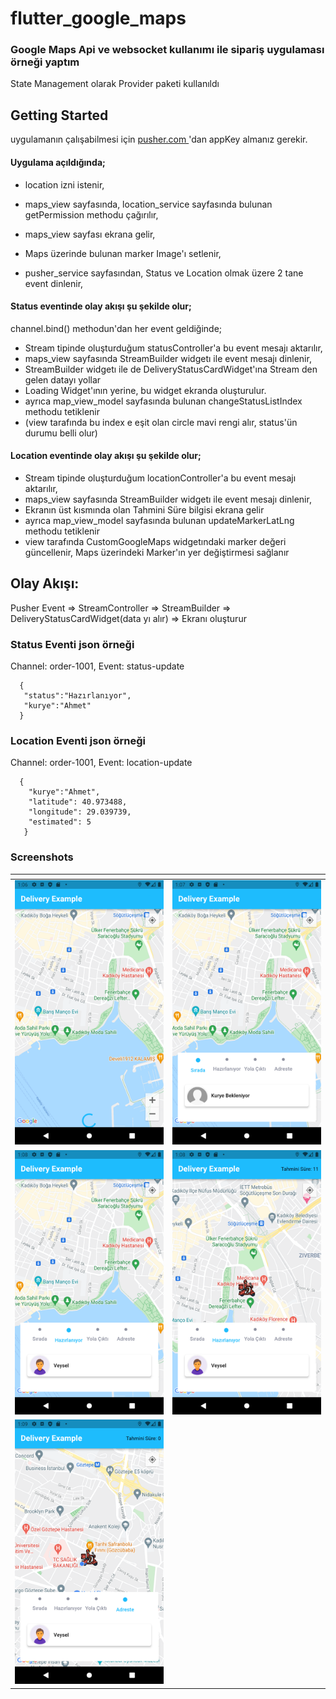 # flutter_google_maps

### Google Maps Api ve websocket kullanımı ile sipariş uygulaması örneği yaptım

State Management olarak Provider paketi kullanıldı

## Getting Started

uygulamanın çalışabilmesi için [pusher.com ](https://pusher.com/)'dan appKey almanız gerekir.

#### Uygulama açıldığında;

- location izni istenir,
- maps_view sayfasında, location_service sayfasında bulunan getPermission methodu çağırılır,
- maps_view sayfası ekrana gelir,
- Maps üzerinde bulunan marker Image'ı setlenir,

- pusher_service sayfasından, Status ve Location olmak üzere 2 tane event dinlenir,

#### Status eventinde olay akışı şu şekilde olur;

channel.bind() methodun'dan her event geldiğinde;

- Stream tipinde oluşturduğum statusController'a bu event mesajı aktarılır,
- maps_view sayfasında StreamBuilder widgetı ile event mesajı dinlenir,
- StreamBuilder widgetı ile de DeliveryStatusCardWidget'ına Stream den gelen datayı yollar
- Loading Widget'ının yerine, bu widget ekranda oluşturulur.
- ayrıca map_view_model sayfasında bulunan changeStatusListIndex methodu tetiklenir
- (view tarafında bu index e eşit olan circle mavi rengi alır, status'ün durumu belli olur)

#### Location eventinde olay akışı şu şekilde olur;

- Stream tipinde oluşturduğum locationController'a bu event mesajı aktarılır,
- maps_view sayfasında StreamBuilder widgetı ile event mesajı dinlenir,
- Ekranın üst kısmında olan Tahmini Süre bilgisi ekrana gelir
- ayrıca map_view_model sayfasında bulunan updateMarkerLatLng methodu tetiklenir
- view tarafında CustomGoogleMaps widgetındaki marker değeri güncellenir, Maps üzerindeki Marker'ın yer değiştirmesi sağlanır

## Olay Akışı:

Pusher Event => StreamController => StreamBuilder => DeliveryStatusCardWidget(data yı alır) => Ekranı oluşturur

### Status Eventi json örneği

Channel: order-1001,
Event: status-update

      {
       "status":"Hazırlanıyor",
       "kurye":"Ahmet"
      }

### Location Eventi json örneği

Channel: order-1001,
Event: location-update

      {
        "kurye":"Ahmet",
        "latitude": 40.973488,
        "longitude": 29.039739,
        "estimated": 5
       }

### Screenshots

<table>
   <thead>
      <tr>
         <th></th>
         <th></th>
      </tr>
   </thead>
   <tbody>
      <tr>
         <td><img src="./screenshots/Screenshot-1.png" style="max-width: 100%;"></td>
         <td><img src="./screenshots/Screenshot-2.png" style="max-width: 100%;"></td>
      </tr>
       <tr>
         <td><img src="./screenshots/Screenshot-3.png" style="max-width: 100%;"></td>
         <td><img src="./screenshots/Screenshot-4.png" style="max-width: 100%;"></td>
      </tr>
        <tr>
         <td><img src="./screenshots/Screenshot-5.png" style="max-width: 100%;"></td>
      </tr>
   </tbody>
</table>
